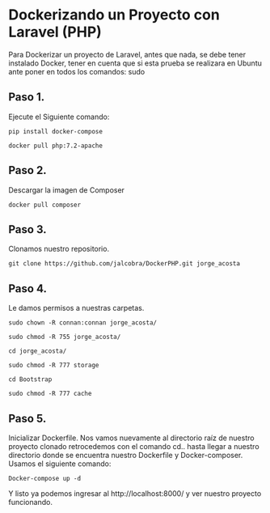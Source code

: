 # Dockerizando un Proyecto con Laravel (PHP)
Para Dockerizar un proyecto de Laravel, antes que nada, se debe tener instalado Docker, tener en cuenta que si esta prueba se realizara en Ubuntu ante poner en todos los comandos: sudo

## Paso 1.
Ejecute el Siguiente comando:
```
pip install docker-compose
```
```
docker pull php:7.2-apache
```
## Paso 2.
Descargar la imagen de Composer
```
docker pull composer
```

## Paso 3.
Clonamos nuestro repositorio.
```
git clone https://github.com/jalcobra/DockerPHP.git jorge_acosta
```

## Paso 4.
Le damos permisos a nuestras carpetas.
```
sudo chown -R connan:connan jorge_acosta/
```
```
sudo chmod -R 755 jorge_acosta/
```
```
cd jorge_acosta/
```
```
sudo chmod -R 777 storage
```
```
cd Bootstrap
```
```
sudo chmod -R 777 cache
```
## Paso 5.
Inicializar Dockerfile.
Nos vamos nuevamente al directorio raíz de nuestro proyecto clonado retrocedemos con el comando cd.. hasta llegar a nuestro directorio donde se encuentra nuestro Dockerfile y Docker-composer.
Usamos el siguiente comando:
```
Docker-compose up -d
```
Y listo ya podemos ingresar al http://localhost:8000/ y ver nuestro proyecto funcionando.

